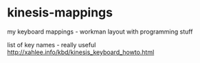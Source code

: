 # kinesis-mappings
my keyboard mappings - workman layout with programming stuff

list of key names - really useful
http://xahlee.info/kbd/kinesis_keyboard_howto.html
